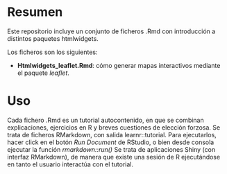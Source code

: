 # Resumen

Este repositorio incluye un conjunto de ficheros .Rmd con introducción a distintos paquetes htmlwidgets.

Los ficheros son los siguientes:

- **Htmlwidgets_leaflet.Rmd**: cómo generar mapas interactivos mediante el paquete *leaflet*.


# Uso

Cada fichero .Rmd es un tutorial autocontenido, en que se combinan explicaciones, ejercicios en R y breves cuestiones de elección forzosa. Se trata de ficheros RMarkdown, con salida learnr::tutorial. Para ejecutarlos, hacer click en el botón *Run Document* de RStudio, o bien desde consola ejecutar la función *rmarkdown::run()*
Se trata de aplicaciones Shiny (con interfaz RMarkdown), de manera que existe una sesión de R ejecutándose en tanto el usuario interactúa con el tutorial.